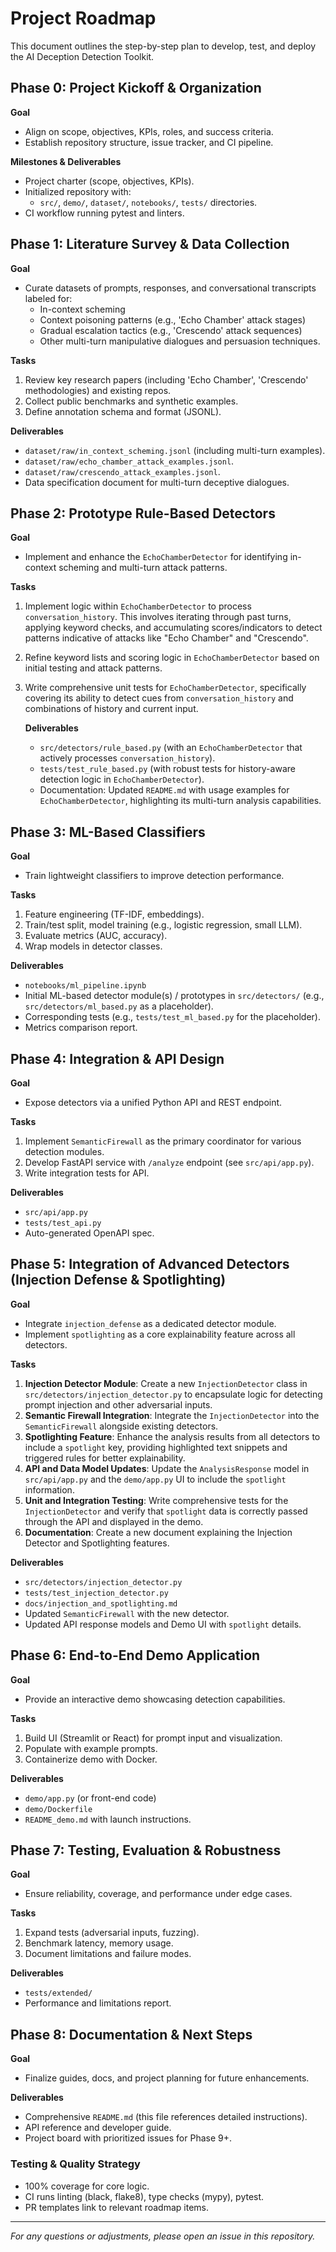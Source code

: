 # Project Roadmap

This document outlines the step-by-step plan to develop, test, and deploy the AI Deception Detection Toolkit.

## Phase 0: Project Kickoff & Organization
 **Goal**
 - Align on scope, objectives, KPIs, roles, and success criteria.
 - Establish repository structure, issue tracker, and CI pipeline.

 **Milestones & Deliverables**
 - Project charter (scope, objectives, KPIs).
 - Initialized repository with:
   - `src/`, `demo/`, `dataset/`, `notebooks/`, `tests/` directories.
 - CI workflow running pytest and linters.

## Phase 1: Literature Survey & Data Collection
 **Goal**
 - Curate datasets of prompts, responses, and conversational transcripts labeled for:
   - In-context scheming
   - Context poisoning patterns (e.g., 'Echo Chamber' attack stages)
   - Gradual escalation tactics (e.g., 'Crescendo' attack sequences)
   - Other multi-turn manipulative dialogues and persuasion techniques.

 **Tasks**
 1. Review key research papers (including 'Echo Chamber', 'Crescendo' methodologies) and existing repos.
 2. Collect public benchmarks and synthetic examples.
 3. Define annotation schema and format (JSONL).

  **Deliverables**
  - `dataset/raw/in_context_scheming.jsonl` (including multi-turn examples).
  - `dataset/raw/echo_chamber_attack_examples.jsonl`.
  - `dataset/raw/crescendo_attack_examples.jsonl`.
  - Data specification document for multi-turn deceptive dialogues.

## Phase 2: Prototype Rule-Based Detectors
 **Goal**
 - Implement and enhance the `EchoChamberDetector` for identifying in-context scheming and multi-turn attack patterns.

 **Tasks**
 1. Implement logic within `EchoChamberDetector` to process `conversation_history`. This involves iterating through past turns, applying keyword checks, and accumulating scores/indicators to detect patterns indicative of attacks like "Echo Chamber" and "Crescendo".
 2. Refine keyword lists and scoring logic in `EchoChamberDetector` based on initial testing and attack patterns.
 3. Write comprehensive unit tests for `EchoChamberDetector`, specifically covering its ability to detect cues from `conversation_history` and combinations of history and current input.

    **Deliverables**
    - `src/detectors/rule_based.py` (with an `EchoChamberDetector` that actively processes `conversation_history`).
    - `tests/test_rule_based.py` (with robust tests for history-aware detection logic in `EchoChamberDetector`).
    - Documentation: Updated `README.md` with usage examples for `EchoChamberDetector`, highlighting its multi-turn analysis capabilities.

## Phase 3: ML-Based Classifiers
 **Goal**
 - Train lightweight classifiers to improve detection performance.

 **Tasks**
 1. Feature engineering (TF-IDF, embeddings).
 2. Train/test split, model training (e.g., logistic regression, small LLM).
 3. Evaluate metrics (AUC, accuracy).
 4. Wrap models in detector classes.

 **Deliverables**
 - `notebooks/ml_pipeline.ipynb`
 - Initial ML-based detector module(s) / prototypes in `src/detectors/` (e.g., `src/detectors/ml_based.py` as a placeholder).
 - Corresponding tests (e.g., `tests/test_ml_based.py` for the placeholder).
 - Metrics comparison report.

## Phase 4: Integration & API Design
 **Goal**
 - Expose detectors via a unified Python API and REST endpoint.

 **Tasks**
 1. Implement `SemanticFirewall` as the primary coordinator for various detection modules.
 2. Develop FastAPI service with `/analyze` endpoint (see `src/api/app.py`).
 3. Write integration tests for API.

 **Deliverables**
 - `src/api/app.py`
 - `tests/test_api.py`
 - Auto-generated OpenAPI spec.

## Phase 5: Integration of Advanced Detectors (Injection Defense & Spotlighting)
 **Goal**
 - Integrate `injection_defense` as a dedicated detector module.
 - Implement `spotlighting` as a core explainability feature across all detectors.

 **Tasks**
 1. **Injection Detector Module**: Create a new `InjectionDetector` class in `src/detectors/injection_detector.py` to encapsulate logic for detecting prompt injection and other adversarial inputs.
 2. **Semantic Firewall Integration**: Integrate the `InjectionDetector` into the `SemanticFirewall` alongside existing detectors.
 3. **Spotlighting Feature**: Enhance the analysis results from all detectors to include a `spotlight` key, providing highlighted text snippets and triggered rules for better explainability.
 4. **API and Data Model Updates**: Update the `AnalysisResponse` model in `src/api/app.py` and the `demo/app.py` UI to include the `spotlight` information.
 5. **Unit and Integration Testing**: Write comprehensive tests for the `InjectionDetector` and verify that `spotlight` data is correctly passed through the API and displayed in the demo.
 6. **Documentation**: Create a new document explaining the Injection Detector and Spotlighting features.

 **Deliverables**
 - `src/detectors/injection_detector.py`
 - `tests/test_injection_detector.py`
 - `docs/injection_and_spotlighting.md`
 - Updated `SemanticFirewall` with the new detector.
 - Updated API response models and Demo UI with `spotlight` details.

## Phase 6: End-to-End Demo Application
 **Goal**
 - Provide an interactive demo showcasing detection capabilities.

 **Tasks**
 1. Build UI (Streamlit or React) for prompt input and visualization.
 2. Populate with example prompts.
 3. Containerize demo with Docker.

 **Deliverables**
 - `demo/app.py` (or front-end code)
 - `demo/Dockerfile`
 - `README_demo.md` with launch instructions.

## Phase 7: Testing, Evaluation & Robustness
 **Goal**
 - Ensure reliability, coverage, and performance under edge cases.

 **Tasks**
 1. Expand tests (adversarial inputs, fuzzing).
 2. Benchmark latency, memory usage.
 3. Document limitations and failure modes.

 **Deliverables**
 - `tests/extended/`
 - Performance and limitations report.

## Phase 8: Documentation & Next Steps
 **Goal**
 - Finalize guides, docs, and project planning for future enhancements.

 **Deliverables**
 - Comprehensive `README.md` (this file references detailed instructions).
 - API reference and developer guide.
 - Project board with prioritized issues for Phase 9+.

### Testing & Quality Strategy
 - 100% coverage for core logic.
 - CI runs linting (black, flake8), type checks (mypy), pytest.
 - PR templates link to relevant roadmap items.

 ---
*For any questions or adjustments, please open an issue in this repository.*
